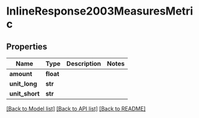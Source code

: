 # InlineResponse2003MeasuresMetric

## Properties
Name | Type | Description | Notes
------------ | ------------- | ------------- | -------------
**amount** | **float** |  | 
**unit_long** | **str** |  | 
**unit_short** | **str** |  | 

[[Back to Model list]](../README.md#documentation-for-models) [[Back to API list]](../README.md#documentation-for-api-endpoints) [[Back to README]](../README.md)


